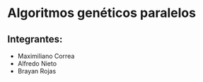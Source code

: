 # Algoritmos genéticos paralelos
## Integrantes:
- Maximiliano Correa
- Alfredo Nieto
- Brayan Rojas

